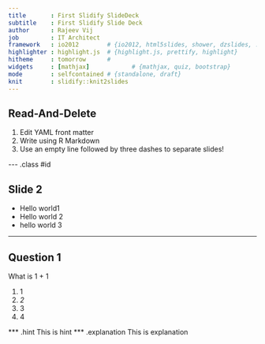 ```yaml
---
title       : First Slidify SlideDeck
subtitle    : First Slidify Slide Deck 
author      : Rajeev Vij
job         : IT Architect
framework   : io2012        # {io2012, html5slides, shower, dzslides, ...}
highlighter : highlight.js  # {highlight.js, prettify, highlight}
hitheme     : tomorrow      # 
widgets     : [mathjax]            # {mathjax, quiz, bootstrap}
mode        : selfcontained # {standalone, draft}
knit        : slidify::knit2slides
---
```


## Read-And-Delete

1. Edit YAML front matter
2. Write using R Markdown
3. Use an empty line followed by three dashes to separate slides!

--- .class #id 

## Slide 2

- Hello world1
- Hello world 2
- hello world 3

--- 
## Question 1

What is 1 + 1

1. 1
2. _2_
3. 3
4. 4

*** .hint This is hint
*** .explanation This is explanation





